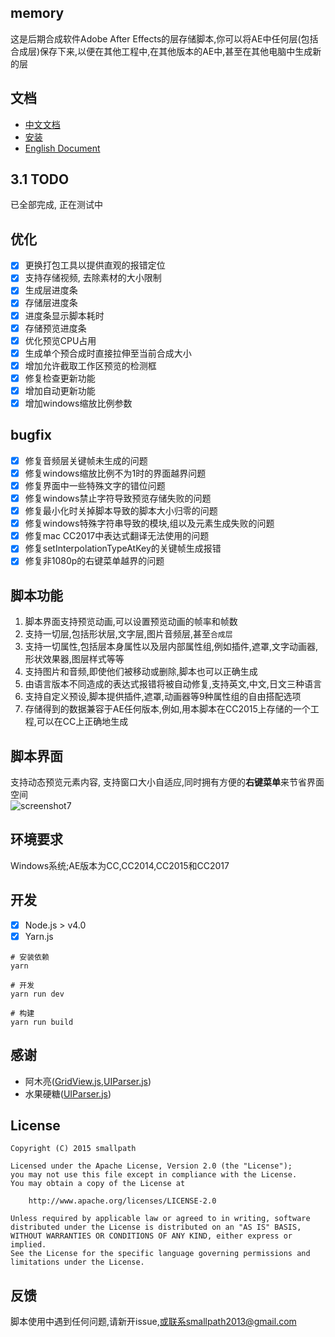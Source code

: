 ## memory
这是后期合成软件Adobe After Effects的层存储脚本,你可以将AE中任何层(包括合成层)保存下来,以便在其他工程中,在其他版本的AE中,甚至在其他电脑中生成新的层

## 文档
- [中文文档](https://smallpath.github.io/memory)
- [安装](https://smallpath.github.io/memory/#/?id=脚本安装)
- [English Document](https://smallpath.github.io/memory/#/en/)

## 3.1 TODO

已全部完成, 正在测试中

## 优化
- [x] 更换打包工具以提供直观的报错定位
- [x] 支持存储视频, 去除素材的大小限制
- [x] 生成层进度条
- [x] 存储层进度条
- [x] 进度条显示脚本耗时
- [x] 存储预览进度条
- [x] 优化预览CPU占用
- [x] 生成单个预合成时直接拉伸至当前合成大小
- [x] 增加允许截取工作区预览的检测框
- [x] 修复检查更新功能
- [x] 增加自动更新功能
- [x] 增加windows缩放比例参数

## bugfix
- [x] 修复音频层关键帧未生成的问题
- [x] 修复windows缩放比例不为1时的界面越界问题
- [x] 修复界面中一些特殊文字的错位问题
- [x] 修复windows禁止字符导致预览存储失败的问题
- [x] 修复最小化时关掉脚本导致的脚本大小归零的问题
- [x] 修复windows特殊字符串导致的模块,组以及元素生成失败的问题
- [x] 修复mac CC2017中表达式翻译无法使用的问题
- [x] 修复setInterpolationTypeAtKey的关键帧生成报错
- [x] 修复非1080p的右键菜单越界的问题

## 脚本功能
1. 脚本界面支持预览动画,可以设置预览动画的帧率和帧数
2. 支持一切层,包括形状层,文字层,图片音频层,甚至`合成层`
3. 支持一切属性,包括层本身属性以及层内部属性组,例如插件,遮罩,文字动画器,形状效果器,图层样式等等
4. 支持图片和音频,即使他们被移动或删除,脚本也可以正确生成
5. 由语言版本不同造成的表达式报错将被自动修复,支持英文,中文,日文三种语言
6. 支持自定义预设,脚本提供插件,遮罩,动画器等9种属性组的自由搭配选项
7. 存储得到的数据兼容于AE任何版本,例如,用本脚本在CC2015上存储的一个工程,可以在CC上正确地生成

## 脚本界面
支持动态预览元素内容, 支持窗口大小自适应,同时拥有方便的**右键菜单**来节省界面空间  
![screenshot7](https://raw.githubusercontent.com/smallpath/memory/master/screenshot/1.gif)  

## 环境要求
Windows系统;AE版本为CC,CC2014,CC2015和CC2017

## 开发
- [x] Node.js > v4.0
- [x] Yarn.js

```
# 安装依赖
yarn

# 开发
yarn run dev

# 构建
yarn run build
```

## 感谢
- 阿木亮([GridView.js](https://github.com/smallpath/memory/blob/master/lib/GridView.js),[UIParser.js](https://github.com/smallpath/memory/blob/master/lib/UIParser.js))
- 水果硬糖([UIParser.js](https://github.com/smallpath/memory/blob/master/lib/UIParser.js))

## License
```
Copyright (C) 2015 smallpath

Licensed under the Apache License, Version 2.0 (the "License");
you may not use this file except in compliance with the License.
You may obtain a copy of the License at

    http://www.apache.org/licenses/LICENSE-2.0

Unless required by applicable law or agreed to in writing, software
distributed under the License is distributed on an "AS IS" BASIS,
WITHOUT WARRANTIES OR CONDITIONS OF ANY KIND, either express or implied.
See the License for the specific language governing permissions and
limitations under the License.
```

## 反馈
脚本使用中遇到任何问题,请新开issue,或联系smallpath2013@gmail.com
